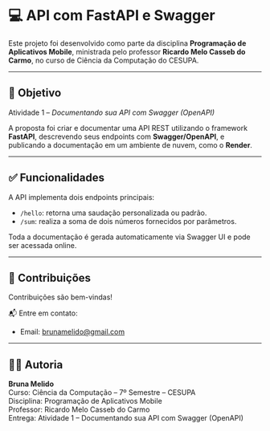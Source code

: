 # 💻 API com FastAPI e Swagger

Este projeto foi desenvolvido como parte da disciplina **Programação de Aplicativos Mobile**, ministrada pelo professor **Ricardo Melo Casseb do Carmo**, no curso de Ciência da Computação do CESUPA.

---

## 🎯 Objetivo

Atividade 1 – *Documentando sua API com Swagger (OpenAPI)*

A proposta foi criar e documentar uma API REST utilizando o framework **FastAPI**, descrevendo seus endpoints com **Swagger/OpenAPI**, e publicando a documentação em um ambiente de nuvem, como o **Render**.

---

## ✅ Funcionalidades

A API implementa dois endpoints principais:
- `/hello`: retorna uma saudação personalizada ou padrão.
- `/sum`: realiza a soma de dois números fornecidos por parâmetros.

Toda a documentação é gerada automaticamente via Swagger UI e pode ser acessada online.

---

## 🤝 Contribuições

Contribuições são bem-vindas!

📬 Entre em contato:  
- Email: [brunamelido@gmail.com](mailto:brunamelido@gmail.com)

---

## 👩‍💻 Autoria

**Bruna Melido**  
Curso: Ciência da Computação – 7º Semestre – CESUPA  
Disciplina: Programação de Aplicativos Mobile  
Professor: Ricardo Melo Casseb do Carmo  
Entrega: Atividade 1 – Documentando sua API com Swagger (OpenAPI)
